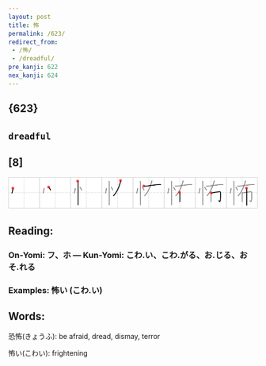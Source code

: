 ```yaml
---
layout: post
title: 怖
permalink: /623/
redirect_from:
 - /怖/
 - /dreadful/
pre_kanji: 622
nex_kanji: 624
---
```


## {623}

## `dreadful`

## [8]

<div class="stroke"><img src="../images/E68096.png" /></div>

## Reading:

### On-Yomi: フ、ホ &mdash; Kun-Yomi: こわ.い、こわ.がる、お.じる、おそ.れる

### Examples: 怖い (こわ.い)

## Words:

恐怖(きょうふ): be afraid, dread, dismay, terror

怖い(こわい): frightening
